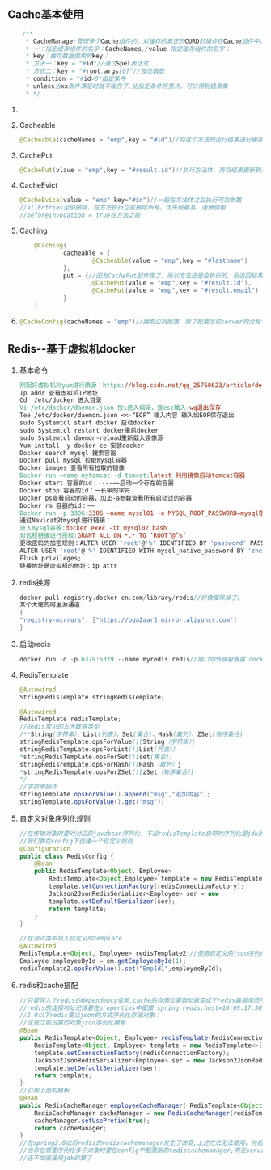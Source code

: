 ## Cache基本使用

```java
    /**
     * CacheManager管理多个Cache组件的，对缓存的真正的CURD的操作在Cache组件中，每一个缓存组件有自己唯一的名字
     * 一：指定缓存组件的名字：CacheNames,/value 指定缓存组件的名字；
     * key：缓存数据使用的key；
     * 方法一：key = "#id"//通过Spel表达式
     * 方式二：key = "#root.args[0]"//按位数取
     * condition = "#id>0"指定条件
     * unless当xx条件满足时就不缓存了,比指定条件厉害点，可以得到结果集
     * */
```

1. 

2. Cacheable

   ```java
   @Cacheable(cacheNames = "emp",key = "#id")//将这个方法的运行结果进行缓存
   ```

3. CachePut

   ```java
   @CachePut(vlaue = "emp",key = "#result.id")//执行方法体，再将结果更新到对应仓库
   ```

4. CacheEvict

   ```java
   @CacheEvice(value = "emp" key="#id")//一般在方法体之后执行可加参数
   //allEntries全部删除，在方法执行之前删除所有，优先级最高，谨慎使用
   //beforeInvocation = true在方法之前
   ```

5. Caching

   ```java
       @Caching(
               cacheable = {
                       @Cacheable(value = "emp",key = "#lastname")
               },
               put = {//因为CachePut起作用了，所以方法还是会执行的，但返回结果是之前缓存的
                       @CachePut(value = "emp",key = "#result.id"),
                       @CachePut(value = "emp",key = "#result.email")
               }
       )
   ```

6. ```java
   @CacheConfig(cacheNames = "emp")//抽取公共配置，除了配置当前server的全局仓库，总共有四大功能，这是其一
   ```

## Redis--基于虚拟机docker

1. 基本命令

   ```makefile
   刚配好虚拟机对yum进行换源：https://blog.csdn.net/qq_25760623/article/details/88657491
   Ip addr 查看虚拟机IP地址
   Cd  /etc/docker 进入目录
   Vi /etc/docker/daemon.json 按i进入编辑，按esc输入:wq退出保存
   Tee /etc/docker/daemon.json <<-“EOF” 输入内容 输入如EOF保存退出
   sudo Systemtcl start docker 启动docker
   sudo Systemtcl restart docker重启docker
   sudo Systemtcl daemon-reload重新载入镜像源
   Yum install -y docker-ce 安装docker
   Docker search mysql 搜索容器
   Docker pull mysql 拉取mysql容器
   Docker images 查看所有拉取的镜像
   Docker run –name mytomcat -d tomcat:latest 利用镜像启动tomcat容器
   Docker start 容器的id：····~~启动一个存在的容器
   Docker stop 容器的id：一长串的字符
   Docker ps查看启动的容器，加上-a参数查看所有启动过的容器
   Docker rm 容器的id：~~
   Docker run -p 3306:3306 –name mysql01 -e MYSQL_ROOT_PASSWORD=mysql密码 -d mysql mysql容器的启动需要一个密码，根据官方文档操作
   通过Navicat对mysql进行链接：
   进入mysql容器:docker exec -it mysql02 bash
   对远程链接进行授权:GRANT ALL ON *.* TO ‘ROOT’@’%’
   更改密码的加密规则：ALTER USER 'root'@'%' IDENTIFIED BY 'password' PASSWORD EXPIRE NEVER;
   ALTER USER 'root'@'%' IDENTIFIED WITH mysql_native_password BY 'zhengchuang';
   Flush privileges;
   链接地址是虚拟机的地址：ip attr
   
   ```

2. redis换源

   ```c
   docker pull registry.docker-cn.com/library/redis//好像废除掉了;
   某个大佬的阿里源通道：   
   {
   "registry-mirrors": ["https://bga2aar3.mirror.aliyuncs.com"]
   } 
   ```

3. 启动redis

   ```java
   docker run -d -p 6379:6379 --name myredis redis//端口向外映射暴露 docker ps查看
   ```

4. RedisTemplate

   ```java
   @Autowired
   StringRedisTemplate stringRedisTemplate;
   
   @Autowired
   RedisTemplate redisTemplate;
   //Redis常见的五大数据类型
   /**String(字符串）、List(列表）、Set(集合)、Hash(散列）、ZSet(有序集合)
   stringRedisTemplate.opsForValue()[String（字符串）〕
   stringRedisTempLate.opsForList()[List(列表）〕
   *stringRedisTemplate.opsForSet()[set(集合）〕
   stringRedisrempLate.opsForHash()[Hash（散列）j
   *stringRedisTemplate.opsForZSet()[zSet（有序集合）]
   */
   //字符串操作 
   stringTemplate.opsForValue().append("msg","追加内容");
   stringTemplate.opsForValue().get("msg");
   
   ```

5. 自定义对象序列化规则

   ```java
   //在传输对象时要对对应的javabean序列化，不过redisTemplate自带的序列化是jdk的
   //我们要在config下创建一个自定义规则
   @Configuration
   public class RedisConfig {
       @Bean
       public RedisTemplate<Object, Employee> 			                   redisTemplate(RedisConnectionFactory redisConnectionFactory) throws UnknownHostException {
           RedisTemplate<Object,Employee> template = new RedisTemplate<>();
           template.setConnectionFactory(redisConnectionFactory);
           Jackson2JsonRedisSerializer<Employee> ser = new               Jackson2JsonRedisSerializer<Employee>(Employee.class);
           template.setDefaultSerializer(ser);
           return template;
       }
   }
   
   //在测试类中导入自定义的template
   @Autowired
   RedisTemplate<Object, Employee> redisTemplate2;//使用自定义的json序列化
   Employee employeeById = em.getEmployeeById(1);
   redisTemplate2.opsForValue().set("EmpId1",employeeById);
   ```

6. redis和cache搭配

   ```JAVA
   //只要导入了redis的dependency依赖,cache的存储位置自动就变成了redis数据库而不是jvm内存
   //redis的连接地址记得要在properties中配置:spring.redis.host=10.69.17.30
   //2.0以下redis要以json的方式序列化存储对象：
   //这是之前设置的对象json序列化模板
   @Bean
   public RedisTemplate<Object, Employee> redisTemplate(RedisConnectionFactory redisConnectionFactory) throws UnknownHostException {
       RedisTemplate<Object, Employee> template = new RedisTemplate<>();
       template.setConnectionFactory(redisConnectionFactory);
       Jackson2JsonRedisSerializer<Employee> ser = new Jackson2JsonRedisSerializer<Employee>(Employee.class);
       template.setDefaultSerializer(ser);
       return template;
   }
   //引用上面的模板
   @Bean
   public RedisCacheManager employeeCacheManager( RedisTemplate<Object, Employee> redisTemplate){
       RedisCacheManager cacheManager = new RedisCacheManager(redisTemplate);
       cacheManager.setUsePrefix(true);
       return cacheManager;
   }
   //在spring2.0以后redis的rediscachemanager发生了改变,上述方法无法使用，待后续研究
   //当存在需要序列化多个对象时要在config中配置新的rediscachemanager,再在service中配置
   //还不如直接用jdk的算了
   ```

   